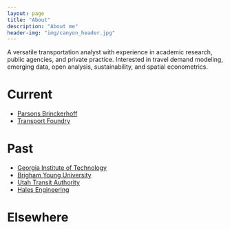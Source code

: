 ```yaml
---
layout: page
title: "About"
description: "About me"
header-img: "img/canyon_header.jpg"
---
```


A versatile transportation analyst with experience in academic research, public
agencies, and private practice. Interested in travel demand modeling, emerging
data, open analysis, sustainability, and spatial econometrics.

# Current

  - [Parsons Brinckerhoff](https://www.pbworld.com/)
  - [Transport Foundry](https://www.transportfoundry.com/)

# Past

  - [Georgia Institute of Technology](https://www.ce.gatech.edu/)
  - [Brigham Young University](https://ceen.et.byu.edu/)
  - [Utah Transit Authority](https://www.rideuta.com/)
  - [Hales Engineering]()

# Elsewhere

